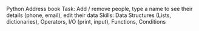 Python Address book
Task: Add / remove people, type a name to see their details (phone, email), edit their data
Skills: Data Structures (Lists, dictionaries), Operators, I/O (print, input), Functions, Conditions
